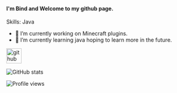 #### I'm Bind and Welcome to my github page.

Skills: Java

- 🔭 I’m currently working on Minecraft plugins. 
- 🌱 I’m currently learning java hoping to learn more in the future. 


[<img src='https://cdn.jsdelivr.net/npm/simple-icons@3.0.1/icons/github.svg' alt='github' height='40'>](https://github.com/binddev)  

![GitHub stats](https://github-readme-stats.vercel.app/api?username=binddev&show_icons=true)  

![Profile views](https://gpvc.arturio.dev/binddev)  
